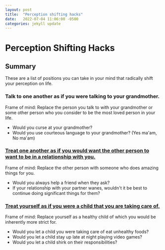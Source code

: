 ```yaml
---
layout: post
title:  "Perception shifting hacks"
date:   2022-07-04 11:06:00 -0500
categories: jekyll update
---
```


# Perception Shifting Hacks

## Summary
These are a list of positions you can take in your mind that radically shift your perception on life.

### Talk to one another as if you were talking to your grandmother.
Frame of mind: Replace the person you talk to with your grandmother or some other person who you consider to be the most loved person in your life.
- Would you curse at your grandmother?
- Would you use courteous language to your grandmother? (Yes ma'am, No ma'am)


### [Treat one another as if you would want the other person to want to be in a relationship with you.][relationships]
Frame of mind: Replace the other person with someone who does amazing things for you.
- Would you always help a friend when they ask?
- If your relationship with your partner wanes, wouldn't it be best to continue doing significant things for them?

### [Treat yourself as if you were a child that you are taking care of.][child]
Frame of mind: Replace yourself as a healthy child of which you would be inherently more strict for.
- Would you let a child you were taking care of eat unhealthy foods?
- Would you let a child stay up late at night playing video games?
- Would you let a child shirk on their responsibilities?


[child]: https://youtu.be/clAGvAyE0eY
[relationships]: https://youtu.be/gk4tEO4jDUM?t=4953
